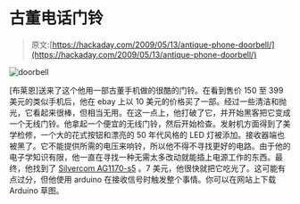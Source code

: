 # 古董电话门铃

> 原文:[https://hackaday.com/2009/05/13/antique-phone-doorbell/](https://hackaday.com/2009/05/13/antique-phone-doorbell/)

![doorbell](../Images/6730b59a8bb6fb475b5a33d822d39543.png "doorbell")

[布莱恩]送来了这个他用一部古董手机做的很酷的门铃。在看到售价 150 至 399 美元的类似手机后，他在 ebay 上以 10 美元的价格买了一部。经过一些清洁和抛光，它看起来很棒，但相当无用。在这一点上，他打破了它，并开始黑客把它变成一个无线门铃。他拿起一个便宜的无线门铃，然后开始检查。发射机方面得到了美学检修，一个大的花式按钮和漂亮的 50 年代风格的 LED 灯被添加。接收器端也被黑了。它不能提供所需的电压来响铃，所以他不得不寻找更好的电路。由于他的电子学知识有限，他一直在寻找一种无需太多改动就能插上电源工作的东西。最终，他找到了 [Silvercom AG1170-s5](http://www.silvertel.com/tel_products.htm) 。7 美元，他很快就把它吃光了。这可能有点过分，但他使用 arduino 在接收信号时触发整个事情。你可以在网站上下载 Arduino 草图。